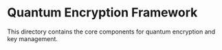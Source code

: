 # Quantum Encryption Framework

This directory contains the core components for quantum encryption and key management.